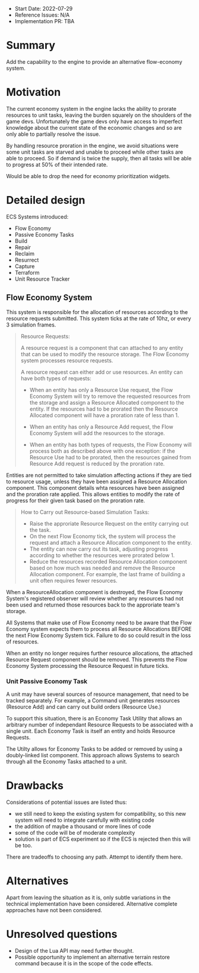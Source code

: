 - Start Date: 2022-07-29
- Reference Issues: N/A
- Implementation PR: TBA

# Summary

Add the capability to the engine to provide an alternative flow-economy system.

# Motivation

The current economy system in the engine lacks the ability to prorate resources to unit tasks,
leaving the burden squarely on the shoulders of the game devs. Unfortunately the game devs only
have access to imperfect knowledge about the current state of the economic changes and so are
only able to partially resolve the issue.

By handling resource proration in the engine, we avoid situations were some unit tasks are
starved and unable to proceed while other tasks are able to proceed. So if demand is twice the
supply, then all tasks will be able to progress at 50% of their intended rate.

Would be able to drop the need for economy prioritization widgets.

# Detailed design

ECS Systems introduced:
- Flow Economy
- Passive Economy Tasks
- Build
- Repair
- Reclaim
- Resurrect
- Capture
- Terraform
- Unit Resource Tracker

## Flow Economy System

This system is responsible for the allocation of resources according to the resource requests submitted. This system ticks at the rate of 10hz, or every 3 simulation frames.

> Resource Requests:
> 
> A resource request is a component that can attached to any entity that can be used to modify the resource storage. The Flow Economy system processes resource requests.
>
> A resource request can either add or use resources. An entity can have both types of requests:
> 
> - When an entity has only a Resource Use request, the Flow Economy System will try to remove the requested resources from the storage and assign a Resource Allocated component to the entity. If the resources had to be prorated then the Resource Allocated component will have a proration rate of less than 1.
> 
> - When an entity has only a Resource Add request, the Flow Economy System will add the resources to the storage.
> 
> - When an entity has both types of requests, the Flow Economy will process both as described above with one exception: if the Resource Use had to be prorated, then the resources gained from Resource Add request is reduced by the proration rate.

Entities are not permitted to take simulation affecting actions if they are tied to resource usage, unless they have been assigned a Resource Allocation component. This component details whta resources have been assigned and the proration rate applied. This allows entities to modify the rate of progress for their given task based on the proration rate.

> How to Carry out Resource-based Simulation Tasks:
> 
> - Raise the approriate Resource Request on the entity carrying out the task.
> - On the next Flow Economy tick, the system will process the request and attach a Resource Allocation component to the entity.
> - The entity can now carry out its task, adjusting progress according to whether the resources were prorated below 1.
> - Reduce the resources recorded Resource Allocation component based on how much was needed and remove the Resource Allocation component. For example, the last frame of building a unit often requires fewer resources.

When a ResourceAllocation component is destroyed, the Flow Economy System's registered observer will review whether any resources had not been used and returned those resources back to the approriate team's storage.

All Systems that make use of Flow Economy need to be aware that the Flow Economy system expects them to process all Resource Allocations BEFORE the next Flow Economy System tick. Failure to do so could result in the loss of resources.

When an entity no longer requires further resource allocations, the attached Resource Request component should be removed. This prevents the Flow Economy System processing the Resource Request in future ticks.

### Unit Passive Economy Task

A unit may have several sources of resource management, that need to be tracked separately. For example, a Command unit generates resources (Resource Add) and can carry out build orders (Resource Use.)

To support this situation, there is an Economy Task Utility that allows an arbitrary number of independant Resource Requests to be associated with a single unit. Each Economy Task is itself an entity and holds Resource Requests.

The Utilty allows for Economy Tasks to be added or removed by using a doubly-linked list component. This approach allows Systems to search through all the Economy Tasks attached to a unit.

# Drawbacks

Considerations of potential issues are listed thus:

- we still need to keep the existing system for compatibility, so this new system will need to
integrate carefully with existing code
- the addition of maybe a thousand or more lines of code
- some of the code will be of moderate complexity
- solution is part of ECS experiment so if the ECS is rejected then this will be too.

There are tradeoffs to choosing any path. Attempt to identify them here.

# Alternatives

Apart from leaving the situation as it is, only subtle variations in the technical implementation
have been considered. Alternative complete approaches have not been considered.

# Unresolved questions

- Design of the Lua API may need further thought.
- Possible opportunity to implement an alternative terrain restore command because it is in the
scope of the code effects.
